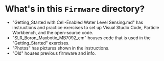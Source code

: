 # What's in this `Firmware` directory?
- "Getting_Started with Cell-Enabled Water Level Sensing.md" has instructions and practice exercises to set up Visual Studio Code, Particle Workbench, and the open-source code.
- "SLR_Boron_Maxbotix_MB7092_cm" houses code that is used in the "Getting_Started" exercises.
- "Photos" has pictures shown in the instructions.
- "Old" houses previous firmware and info.